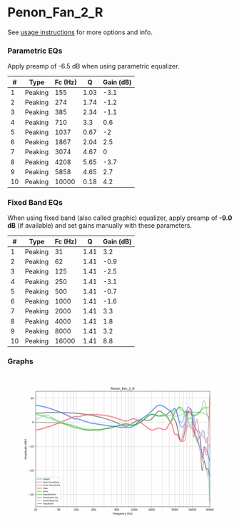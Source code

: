 # Penon_Fan_2_R
See [usage instructions](https://github.com/jaakkopasanen/AutoEq#usage) for more options and info.

### Parametric EQs
Apply preamp of -6.5 dB when using parametric equalizer.

|   # | Type    |   Fc (Hz) |    Q |   Gain (dB) |
|-----|---------|-----------|------|-------------|
|   1 | Peaking |       155 | 1.03 |        -3.1 |
|   2 | Peaking |       274 | 1.74 |        -1.2 |
|   3 | Peaking |       385 | 2.34 |        -1.1 |
|   4 | Peaking |       710 | 3.3  |         0.6 |
|   5 | Peaking |      1037 | 0.67 |        -2   |
|   6 | Peaking |      1867 | 2.04 |         2.5 |
|   7 | Peaking |      3074 | 4.67 |         0   |
|   8 | Peaking |      4208 | 5.65 |        -3.7 |
|   9 | Peaking |      5858 | 4.65 |         2.7 |
|  10 | Peaking |     10000 | 0.18 |         4.2 |

### Fixed Band EQs
When using fixed band (also called graphic) equalizer, apply preamp of **-9.0 dB** (if available) and set gains manually with these parameters.

|   # | Type    |   Fc (Hz) |    Q |   Gain (dB) |
|-----|---------|-----------|------|-------------|
|   1 | Peaking |        31 | 1.41 |         3.2 |
|   2 | Peaking |        62 | 1.41 |        -0.9 |
|   3 | Peaking |       125 | 1.41 |        -2.5 |
|   4 | Peaking |       250 | 1.41 |        -3.1 |
|   5 | Peaking |       500 | 1.41 |        -0.7 |
|   6 | Peaking |      1000 | 1.41 |        -1.6 |
|   7 | Peaking |      2000 | 1.41 |         3.3 |
|   8 | Peaking |      4000 | 1.41 |         1.8 |
|   9 | Peaking |      8000 | 1.41 |         3.2 |
|  10 | Peaking |     16000 | 1.41 |         8.8 |

### Graphs
![](./Penon_Fan_2_R.png)
